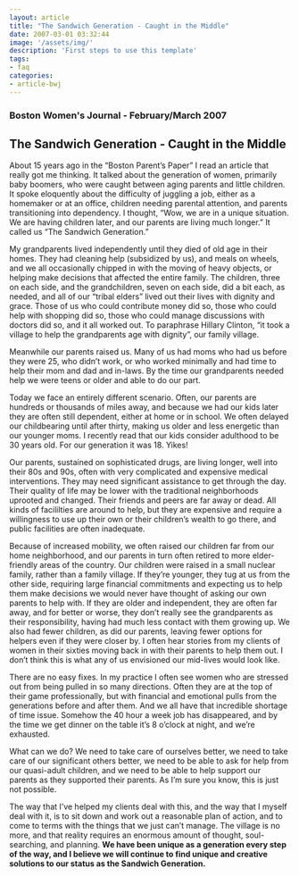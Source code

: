 ```yaml
---
layout: article
title: "The Sandwich Generation - Caught in the Middle"
date: 2007-03-01 03:32:44
image: '/assets/img/'
description: 'First steps to use this template'
tags:
- faq
categories:
- article-bwj
---
```


### Boston Women's Journal - February/March 2007
 

## The Sandwich Generation - Caught in the Middle

About 15 years ago in the “Boston Parent’s Paper” I read an article that really got me thinking. It talked about the generation of women, primarily baby boomers, who were caught between aging parents and little children. It spoke eloquently about the difficulty of juggling a job, either as a homemaker or at an office, children needing parental attention, and parents transitioning into dependency. I thought, “Wow, we are in a unique situation. We are having children later, and our parents are living much longer.” It called us “The Sandwich Generation.”

My grandparents lived independently until they died of old age in their homes. They had cleaning help (subsidized by us), and meals on wheels, and we all occasionally chipped in with the moving of heavy objects, or helping make decisions that affected the entire family. The children, three on each side, and the grandchildren, seven on each side, did a bit each, as needed, and all of our “tribal elders” lived out their lives with dignity and grace. Those of us who could contribute money did so, those who could help with shopping did so, those who could manage discussions with doctors did so, and it all worked out. To paraphrase Hillary Clinton, “it took a village to help the grandparents age with dignity”, our family village.

Meanwhile our parents raised us. Many of us had moms who had us before they were 25, who didn’t work, or who worked minimally and had time to help their mom and dad and in-laws. By the time our grandparents needed help we were teens or older and able to do our part.

Today we face an entirely different scenario. Often, our parents are hundreds or thousands of miles away, and because we had our kids later they are often still dependent, either at home or in school. We often delayed our childbearing until after thirty, making us older and less energetic than our younger moms. I recently read that our kids consider adulthood to be 30 years old. For our generation it was 18. Yikes!

Our parents, sustained on sophisticated drugs, are living longer, well into their 80s and 90s, often with very complicated and expensive medical interventions. They may need significant assistance to get through the day. Their quality of life may be lower with the traditional neighborhoods uprooted and changed. Their friends and peers are far away or dead. All kinds of facililties are around to help, but they are expensive and require a willingness to use up their own or their children’s wealth to go there, and public facilities are often inadequate.

Because of increased mobility, we often raised our children far from our home neighborhood, and our parents in turn often retired to more elder-friendly areas of the country. Our children were raised in a small nuclear family, rather than a family village. If they’re younger, they tug at us from the other side, requiring large financial commitments and expecting us to help them make decisions we would never have thought of asking our own parents to help with. If they are older and independent, they are often far away, and for better or worse, they don’t really see the grandparents as their responsibility, having had much less contact with them growing up. We also had fewer children, as did our parents, leaving fewer options for helpers even if they were closer by. I often hear stories from my clients of women in their sixties moving back in with their parents to help them out. I don’t think this is what any of us envisioned our mid-lives would look like.

There are no easy fixes. In my practice I often see women who are stressed out from being pulled in so many directions. Often they are at the top of their game professionally, but with financial and emotional pulls from the generations before and after them. And we all have that incredible shortage of time issue. Somehow the 40 hour a week job has disappeared, and by the time we get dinner on the table it’s 8 o’clock at night, and we’re exhausted.

What can we do? We need to take care of ourselves better, we need to take care of our significant others better, we need to be able to ask for help from our quasi-adult children, and we need to be able to help support our parents as they supported their parents. As I’m sure you know, this is just not possible.

The way that I’ve helped my clients deal with this, and the way that I myself deal with it, is to sit down and work out a reasonable plan of action, and to come to terms with the things that we just can’t manage. The village is no more, and that reality requires an enormous amount of thought, soul-searching, and planning. **We have been unique as a generation every step of the way, and I believe we will continue to find unique and creative solutions to our status as the Sandwich Generation.**
